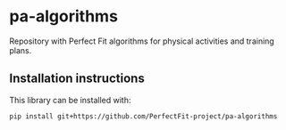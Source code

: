 # pa-algorithms
Repository with Perfect Fit algorithms for physical activities and training plans.

## Installation instructions
This library can be installed with:
```
pip install git+https://github.com/PerfectFit-project/pa-algorithms
```
